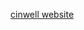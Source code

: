 
[cinwell website](//codepen.io/sandinosaso/embed/ZmraoV/?height=265&theme-id=0&default-tab=js,result&embed-version=2 ':include :type=iframe width=100% height=600px')